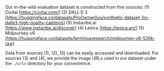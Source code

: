 Our in-the-wild evaluation dataset is constructed from five sources:
(1) Civitai [https://civitai.com/]
(2) DALL-E 3 [https://huggingface.co/datasets/ProGamerGov/synthetic-dataset-1m-dalle3-high-quality-captions]
(3) instavibe.ai [https://www.instavibe.ai/discover]
(4) Lexica [https://lexica.art/]
(5) Midjourney-v6 [https://huggingface.co/datasets/terminusresearch/midjourney-v6-520k-raw]

Data from sources (1), (2), (5) can be easily accessed and downloaded.
For sources (3) and (4), we provide the image URLs used in our dataset under the `./urls` directory for your convenience.
